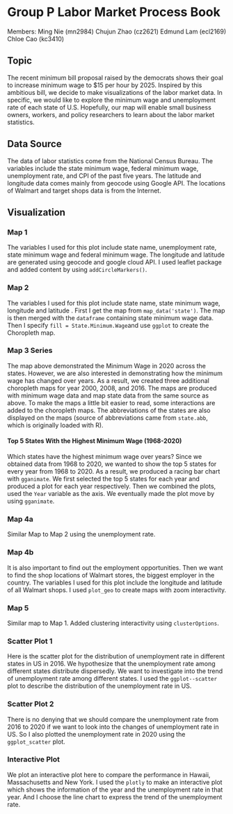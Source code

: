 # Group P Labor Market Process Book

Members:
Ming Nie (mn2984) 
Chujun Zhao (cz2621) 
Edmund Lam (ecl2169) 
Chloe Cao (kc3410)

## Topic

The recent minimum bill proposal raised by the democrats shows their goal to increase minimum wage to $15 per hour by 2025. Inspired by this ambitious bill, we decide to make visualizations of the labor market data. In specific, we would like to explore the minimum wage and unemployment rate of each state of U.S. Hopefully, our map will enable small business owners, workers, and policy researchers to learn about the labor market statistics.


## Data Source

The data of labor statistics come from the National Census Bureau. The variables include the state minimum wage, federal minimum wage, unemployment rate, and CPI of the past five years. The latitude and longitude data comes mainly from geocode using Google API. The locations of Walmart and target shops data is from the Internet.


## Visualization

### Map 1

The variables I used for this plot include state name, unemployment rate, state minimum wage and federal minimum wage. The longitude and latitude are generated using geocode and google cloud API. I used leaflet package and added content by using `addCircleMarkers()`.

### Map 2

The variables I used for this plot include state name, state minimum wage, longitude and latitude . First I get the map from `map_data('state')`. The map is then merged with the `dataframe` containing state minimum wage data. Then I specify `fill = State.Minimum.Wage`and use `ggplot`  to create the Choropleth map.

### Map 3 Series 

The map above demonstrated the Minimum Wage in 2020 across the states. However, we are also interested in demonstrating how the minimum wage has changed over years. As a result, we created three additional choropleth maps for year 2000, 2008, and 2016. The maps are produced with minimum wage data and map state data from the same source as above. To make the maps a little bit easier to read, some interactions are added to the choropleth maps. The abbreviations of the states are also displayed on the maps (source of abbreviations came from `state.abb`, which is originally loaded with R).

#### Top 5 States With the Highest Minimum Wage (1968-2020)

Which states have the highest minimum wage over years? Since we obtained data from 1968 to 2020, we wanted to show the top 5 states for every year from 1968 to 2020. As a result, we produced a racing bar chart with `gganimate`. We first selected the top 5 states for each year and produced a plot for each year respectively. Then we combined the plots, used the `Year` variable as the axis. We eventually made the plot move by using `gganimate`.

### Map 4a

Similar Map to Map 2 using the unemployment rate.

### Map 4b

It is also important to find out the employment opportunities. Then we want to find the shop locations of Walmart stores, the biggest employer in the country. The variables I used for this plot include the longitude and latitude of all Walmart shops. I used `plot_geo` to create maps with zoom interactivity. 

### Map 5 

Similar map to Map 1. Added clustering interactivity using `clusterOptions`.

### Scatter Plot 1
Here is the scatter plot for the distribution of unemployment rate in different states in US in 2016. We hypothesize that the unemployment rate among different states distribute dispersedly. We want to investigate into the trend of unemployment rate among different states. I used the `ggplot--scatter` plot to describe the distribution of the unemployment rate in US.

### Scatter Plot 2
There is no denying that we should compare the unemployment rate from 2016 to 2020 if we want to look into the changes of unemployment rate in US. So I also plotted the unemployment rate in 2020 using the `ggplot_scatter` plot. 

### Interactive Plot
We plot an interactive plot here to compare the performance in Hawaii, Massachusetts and New York. I used the `plotly` to make an interactive plot which shows the information of the year and the unemployment rate in that year. And I choose the line chart to express the trend of the unemployment rate.
